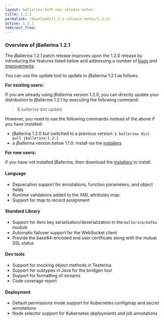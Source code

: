 ```yaml
---
layout: ballerina-left-nav-release-notes
title: 1.2.1
permalink: /downloads/1.2.x-release-notes/1.2.1/
active: 1.2.1
redirect_from: 
---
```


### Overview of jBallerina 1.2.1

The jBallerina 1.2.1 patch release improves upon the 1.2.0 release by introducing the features listed below and addressing a number of [bugs](https://github.com/ballerina-platform/ballerina-lang/issues?q=is%3Aissue+milestone%3A%22Ballerina+1.2.1%22+label%3AType%2FBug+is%3Aclosed) and [improvements](https://github.com/ballerina-platform/ballerina-lang/issues?q=is%3Aissue+milestone%3A%22Ballerina+1.2.1%22+is%3Aclosed+label%3AType%2FImprovement).

You can use the update tool to update to jBallerina 1.2.1 as follows.

**For existing users:**

If you are already using jBallerina version 1.2.0, you can directly update your distribution to jBallerina 1.2.1 by executing the following command:

> $ ballerina dist update

However, you need to use the following commands instead of the above if you have installed:

- jBallerina 1.2.0 but switched to a previous version: `$ ballerina dist pull jballerina-1.2.1`
- a jBallerina version below 1.1.0: install via the [installers](https://ballerina.io/downloads/)

**For new users:**

If you have not installed jBallerina, then download the [installers](https://ballerina.io/downloads/) to install.

#### Language
- Deprecation support for annotations, function parameters, and object fields
- Runtime validations added to the XML attributes map.
- Support for map to record assignment

#### Standard Library
- Support for Avro key serialization/deserialization in the `ballerina/kafka` module
- Automatic failover support for the WebSocket client
- Provide the base64-encoded end user certificate along with the mutual SSL status
	
#### Dev tools
- Support for mocking object methods in Testerina
- Support for subtypes in Java for the bindgen tool
- Support for formatting of streams
- Code coverage report

#### Deployment
- Default permissions mode support for Kubernetes configmap and secret annotations
- Node selector support for Kubernetes deployments and job annotations

